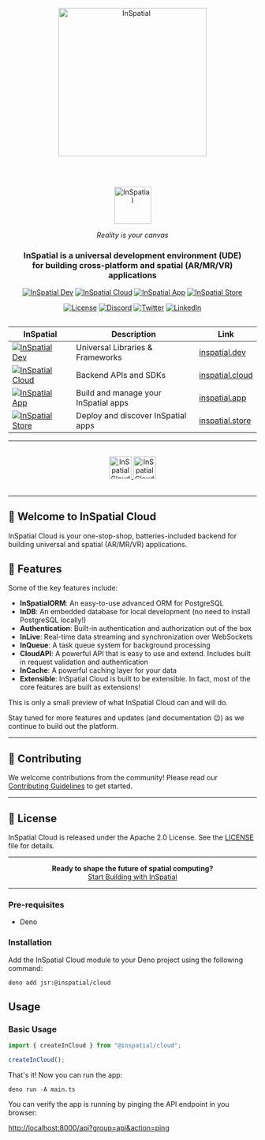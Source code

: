 <div align="center">
    <a href="https://inspatiallabs.com" target="_blank">
    <p align="center">
    <picture>
    <source media="(prefers-color-scheme: light)" srcset="https://inspatial-storage.s3.eu-west-2.amazonaws.com/media/icon-brutal-dark.svg">
      <source media="(prefers-color-scheme: dark)" srcset="https://inspatial-storage.s3.eu-west-2.amazonaws.com/media/icon-brutal-light.svg">
        <img src="https://inspatial-storage.s3.eu-west-2.amazonaws.com/media/icon-brutal-dark.svg" alt="InSpatial" width="300">
    </picture>
</p>
   </a>

<br>
   <br>

<p align="center">
  <a href="https://inspatiallabs.com" target="_blank">
    <picture>
        <source media="(prefers-color-scheme: light)" srcset="https://inspatial-storage.s3.eu-west-2.amazonaws.com/media/logo-dark.svg">
        <source media="(prefers-color-scheme: dark)" srcset="https://inspatial-storage.s3.eu-west-2.amazonaws.com/media/logo-light.svg">
        <img src="https://inspatial-storage.s3.eu-west-2.amazonaws.com/media/logo-dark.svg" height="75" alt="InSpatial">
    </picture>
    </a>
</p>

_Reality is your canvas_

<h3 align="center">
    InSpatial is a universal development environment (UDE) <br> for building cross-platform and spatial (AR/MR/VR) applications
  </h3>

[![InSpatial Dev](https://inspatial-storage.s3.eu-west-2.amazonaws.com/media/dev-badge.svg)](https://www.inspatial.dev)
[![InSpatial Cloud](https://inspatial-storage.s3.eu-west-2.amazonaws.com/media/cloud-badge.svg)](https://www.inspatial.cloud)
[![InSpatial App](https://inspatial-storage.s3.eu-west-2.amazonaws.com/media/app-badge.svg)](https://www.inspatial.app)
[![InSpatial Store](https://inspatial-storage.s3.eu-west-2.amazonaws.com/media/store-badge.svg)](https://www.inspatial.store)

[![License](https://img.shields.io/badge/license-Apache%202.0-blue.svg)](https://opensource.org/licenses/Apache-2.0)
[![Discord](https://img.shields.io/badge/discord-join_us-5a66f6.svg?style=flat-square)](https://discord.gg/inspatiallabs)
[![Twitter](https://img.shields.io/badge/twitter-follow_us-1d9bf0.svg?style=flat-square)](https://twitter.com/inspatiallabs)
[![LinkedIn](https://img.shields.io/badge/linkedin-connect_with_us-0a66c2.svg?style=flat-square)](https://www.linkedin.com/company/inspatiallabs)

</div>

## 

<div align="center">

| InSpatial                                                                                                                     | Description                          | Link                                           |
| ----------------------------------------------------------------------------------------------------------------------------- | ------------------------------------ | ---------------------------------------------- |
| [![InSpatial Dev](https://inspatial-storage.s3.eu-west-2.amazonaws.com/media/dev-badge.svg)](https://www.inspatial.dev)       | Universal Libraries & Frameworks     | [inspatial.dev](https://www.inspatial.dev)     |
| [![InSpatial Cloud](https://inspatial-storage.s3.eu-west-2.amazonaws.com/media/cloud-badge.svg)](https://www.inspatial.cloud) | Backend APIs and SDKs                | [inspatial.cloud](https://www.inspatial.cloud) |
| [![InSpatial App](https://inspatial-storage.s3.eu-west-2.amazonaws.com/media/app-badge.svg)](https://www.inspatial.app)       | Build and manage your InSpatial apps | [inspatial.app](https://www.inspatial.app)     |
| [![InSpatial Store](https://inspatial-storage.s3.eu-west-2.amazonaws.com/media/store-badge.svg)](https://www.inspatial.store) | Deploy and discover InSpatial apps   | [inspatial.store](https://www.inspatial.store) |

</div>

---

<br>

<div align="center">
  <a href="https://www.inspatial.cloud#gh-dark-mode-only" target="_blank">
      <img src="https://inspatial-storage.s3.eu-west-2.amazonaws.com/media/inspatial-cloud-light.svg"  alt="InSpatial Cloud" height="45">
  </a>
  <a href="https://www.inspatial.cloud#gh-light-mode-only" target="_blank">
      <img src="https://inspatial-storage.s3.eu-west-2.amazonaws.com/media/inspatial-cloud-dark.svg"  alt="InSpatial Cloud" height="45">
  </a>
</div>

<br>

---

## 🌟 Welcome to InSpatial Cloud

InSpatial Cloud is your one-stop-shop, batteries-included backend for building
universal and spatial (AR/MR/VR) applications.

## 🚀 Features

Some of the key features include:

- **InSpatialORM**: An easy-to-use advanced ORM for PostgreSQL
- **InDB**: An embedded database for local development (no need to install
  PostgreSQL locally!)
- **Authentication**: Built-in authentication and authorization out of the box
- **InLive**: Real-time data streaming and synchronization over WebSockets
- **InQueue**: A task queue system for background processing
- **CloudAPI**: A powerful API that is easy to use and extend. Includes built in
  request validation and authentication
- **InCache**: A powerful caching layer for your data
- **Extensible**: InSpatial Cloud is built to be extensible. In fact, most of
  the core features are built as extensions!

This is only a small preview of what InSpatial Cloud can and will do.

Stay tuned for more features and updates (and documentation 😉) as we continue
to build out the platform.

---

## 🤝 Contributing

We welcome contributions from the community! Please read our
[Contributing Guidelines](CONTRIBUTING.md) to get started.

---

## 📄 License

InSpatial Cloud is released under the Apache 2.0 License. See the
[LICENSE](LICENSE) file for details.

---

<div align="center">
  <strong>Ready to shape the future of spatial computing?</strong>
  <br>
  <a href="https://www.inspatial.app">Start Building with InSpatial</a>
</div>

---

### Pre-requisites

- Deno

### Installation

Add the InSpatial Cloud module to your Deno project using the following command:

```shell
deno add jsr:@inspatial/cloud
```

## Usage

### Basic Usage

```ts
import { createInCloud } from "@inspatial/cloud";

createInCloud();
```

That's it! Now you can run the app:

```shell
deno run -A main.ts
```

You can verify the app is running by pinging the API endpoint in you browser:

[http://localhost:8000/api?group=api&action=ping](http://localhost:8000/api?group=api&action=ping)
